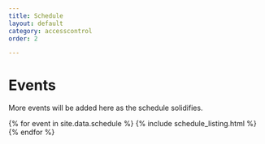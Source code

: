 ```yaml
---
title: Schedule
layout: default
category: accesscontrol
order: 2

---
```

# Events

More events will be added here as the schedule solidifies.

{% for event in site.data.schedule %}
{% include schedule_listing.html %}
{% endfor %}
